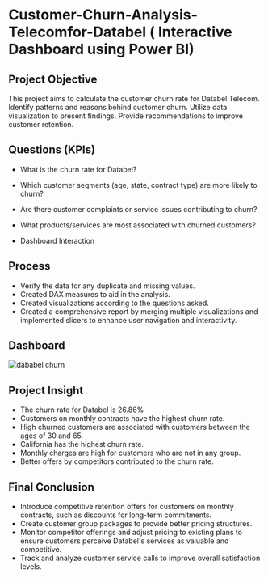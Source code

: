 # Customer-Churn-Analysis-Telecomfor-Databel ( Interactive Dashboard using Power BI)
##  Project Objective 
This project aims to calculate the customer churn rate for Databel Telecom. Identify patterns and reasons behind customer churn.
Utilize data visualization to present findings.
Provide recommendations to improve customer retention. 
## Questions (KPIs)
- What is the churn rate for Databel?
- Which customer segments (age, state, contract type) are more likely to churn?
- Are there customer complaints or service issues contributing to churn?
- What products/services are most associated with churned customers?

  
-  Dashboard Interaction
  ## Process 
  - Verify the data for any duplicate and missing values.
  - Created DAX measures to aid in the analysis.
  -  Created visualizations according to the questions asked.
  -  Created a comprehensive report by merging multiple visualizations and implemented slicers to enhance user navigation and interactivity.
   ## Dashboard 
   ![dababel churn](https://github.com/user-attachments/assets/125263ee-d458-457b-97da-1284cb9cadb7)
   ## Project Insight
   - The churn rate for Databel is 26.86%
   -  Customers on monthly contracts have the highest churn rate.
   -  High churned customers  are associated with customers between the ages of 30 and 65.
   -  California has the highest churn rate.
   -  Monthly charges are high for customers who are not in any group.
   -  Better offers by competitors contributed to the churn rate.
   ## Final Conclusion 
   - Introduce competitive  retention offers  for customers on monthly contracts, such as  discounts for long-term commitments.
   - Create customer group packages to provide better pricing structures.
   - Monitor competitor offerings and adjust pricing  to existing plans to ensure customers perceive Databel's services as valuable and competitive.
   - Track and analyze customer service calls to improve overall satisfaction levels.  
   
  

